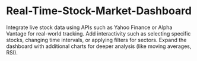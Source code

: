 # Real-Time-Stock-Market-Dashboard
Integrate live stock data using APIs such as Yahoo Finance or Alpha Vantage for real-world tracking. Add interactivity such as selecting specific stocks, changing time intervals, or applying filters for sectors. Expand the dashboard with additional charts for deeper analysis (like moving averages, RSI).
